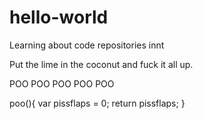 # hello-world
Learning about code repositories innt

Put the lime in the coconut and fuck it all up.

POO POO POO POO POO 

poo(){
  var pissflaps = 0;
  return pissflaps;
  }
  

